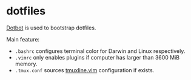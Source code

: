 # dotfiles
[Dotbot](https://github.com/anishathalye/dotbot) is used to bootstrap dotfiles.

Main feature:
* `.bashrc` configures terminal color for Darwin and Linux respectively.
* `.vimrc` only enables plugins if computer has larger than 3600 MiB memory.
* `.tmux.conf` sources [tmuxline.vim](https://github.com/edkolev/tmuxline.vim) configuration if exists.
